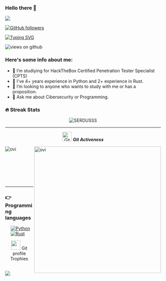 ### Hello there 👋

<img src="https://profile-counter.glitch.me/SERDUSSS/count.svg">

[![GitHub followers](https://img.shields.io/github/followers/SERDUSSS.svg?style=social&label=Followers)](https://github.com/SERDUSSS?tab=followers)

[![Typing SVG](https://readme-typing-svg.herokuapp.com?font=Architects+Daughter&color=7AF79A&size=30&lines=Hey!+It's+xZexius!;I'm+a+Minecraft+Developer...;I'm+also+Student;And+I'm+Spanish)](https://git.io/typing-svg)

<img src="https://komarev.com/ghpvc/?username=SERDUSSS&label=Views&color=brightgreen&style=flat-square" alt="views on github" />

<h3> Here's some info about me: </h3>

- 🔭 I’m studiying for HackTheBox Certified Penetration Tester Specialist (CPTS)
- 🌱 I've 4+ years experience in Python and 2+ experience in Rust.
- 👯 I’m looking to anyone who wants to study with me or has a proposition.
- 💬 Ask me about Cibersecurity or Programming.

### 🔥 Streak Stats
<p align="center"><img src="https://github-readme-stats.vercel.app/api?username=SERDUSSS&theme=dark" alt="SERDUSSS"  /></p>

<hr>
<p align="center">
 <img src="https://media.giphy.com/media/W5eoZHPpUx9sapR0eu/giphy.gif" width="30px" alt="Git"/>&nbsp;<i><b>Git Activeness</b></i></p>
 
<p><img align="left" src="https://github-readme-stats.vercel.app/api/top-langs?username=SERDUSSS&show_icons=true&locale=en&layout=compact&theme=dark" alt="ovi" /></p>
<p>&nbsp;<img align="right" src="https://github-readme-stats.vercel.app/api?username=SERDUSSS&show_icons=true&locale=en&theme=dark" alt="ovi" width="410" /></p>
<br><br><br><br><br>

<hr>

### 👉 Programming languages

<p align="left"> 
  
&emsp;
<a href="https://python.org/">
    <img alt="Python" src="https://img.shields.io/badge/Python-FFD43B?style=for-the-badge&logo=python&logoColor=darkgreen"/>
  </a>
  &emsp;
<a href="https://www.java.com/en/">
    <img alt="Rust" src="https://img.shields.io/badge/Rust-ED8B00?style=for-the-badge&logo=rust&logoColor=white"/>
  </a>
</p>
    
</p>
<p align="center"><img src="https://media.giphy.com/media/QaMcXSekUWx7aogAUr/giphy.gif" width="30" />&nbsp;Git profile Trophies</p><br>
<img src="https://github-profile-trophy.vercel.app/?username=SERDUSSS&theme=dark" />


<br/>
